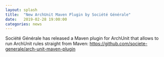 ```yaml
---
layout: splash
title:  "New ArchUnit Maven Plugin by Société Générale"
date:   2019-02-28 19:00:00
categories: news
---
```


Société Générale has released a Maven plugin for ArchUnit that allows to run ArchUnit rules straight
from Maven: https://github.com/societe-generale/arch-unit-maven-plugin
